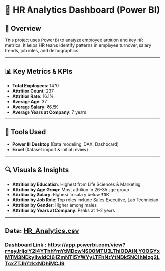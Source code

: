 # 👥 HR Analytics Dashboard (Power BI)

## 📌 Overview
This project uses Power BI to analyze employee attrition and key HR metrics. It helps HR teams identify patterns in employee turnover, salary trends, job roles, and demographics.

---

## 📊 Key Metrics & KPIs
- **Total Employees**: 1470  
- **Attrition Count**: 237 
- **Attrition Rate**: 16.1%  
- **Average Age**: 37  
- **Average Salary**: ₹6.5K  
- **Average Years at Company**: 7 years

---

## 🧰 Tools Used
- **Power BI Desktop** (Data modeling, DAX, Dashboard)
- **Excel** (Dataset import & initial review)

---

## 🔍 Visuals & Insights
- **Attrition by Education**: Highest from Life Sciences & Marketing
- **Attrition by Age Group**: Most attrition in 26–35 age group
- **Attrition by Salary**: Highest in salary below ₹5K
- **Attrition by Job Role**: Top roles include Sales Executive, Lab Technician
- **Attrition by Gender**: Higher among males
- **Attrition by Years at Company**: Peaks at 1–2 years

---

## Data: [HR_Analytics.csv](https://github.com/user-attachments/files/21263591/HR_Analytics.csv)


### Dashboard Link : https://app.powerbi.com/view?r=eyJrIjoiY2I4YThhYmYtMDcwNS00MTU3LThlODAtNjY0OGYxMTM3NDkyIiwidCI6IjZmNTI5YWYyLTFhNzYtNDk5NC1hMzg2LTcxZTJhYzkxNDhiMCJ9
